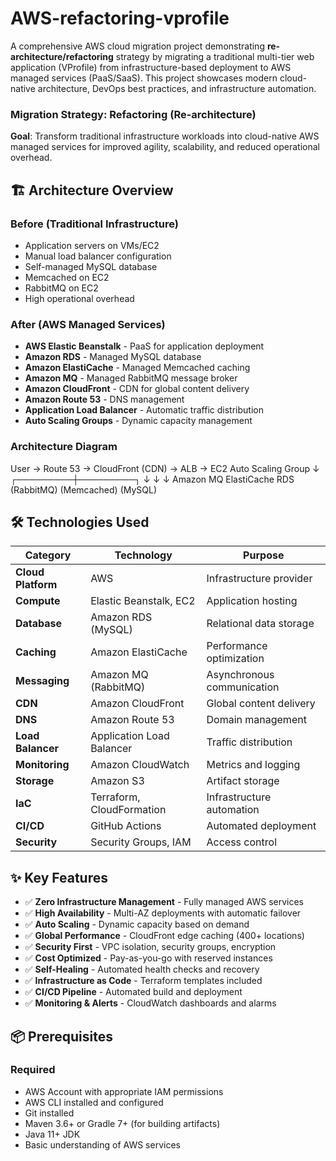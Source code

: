 # AWS-refactoring-vprofile
A comprehensive AWS cloud migration project demonstrating **re-architecture/refactoring** strategy by migrating a traditional multi-tier web application (VProfile) from infrastructure-based deployment to AWS managed services (PaaS/SaaS). This project showcases modern cloud-native architecture, DevOps best practices, and infrastructure automation.

### **Migration Strategy**: Refactoring (Re-architecture)
**Goal**: Transform traditional infrastructure workloads into cloud-native AWS managed services for improved agility, scalability, and reduced operational overhead.

## 🏗️ Architecture Overview

### **Before (Traditional Infrastructure)**
- Application servers on VMs/EC2
- Manual load balancer configuration
- Self-managed MySQL database
- Memcached on EC2
- RabbitMQ on EC2
- High operational overhead

### **After (AWS Managed Services)**
- **AWS Elastic Beanstalk** - PaaS for application deployment
- **Amazon RDS** - Managed MySQL database
- **Amazon ElastiCache** - Managed Memcached caching
- **Amazon MQ** - Managed RabbitMQ message broker
- **Amazon CloudFront** - CDN for global content delivery
- **Amazon Route 53** - DNS management
- **Application Load Balancer** - Automatic traffic distribution
- **Auto Scaling Groups** - Dynamic capacity management

### Architecture Diagram

User → Route 53 → CloudFront (CDN) → ALB → EC2 Auto Scaling Group
↓
┌─────────┼─────────┐
↓ ↓ ↓
Amazon MQ ElastiCache RDS
(RabbitMQ) (Memcached) (MySQL)

## 🛠️ Technologies Used

| Category | Technology | Purpose |
|----------|-----------|---------|
| **Cloud Platform** | AWS | Infrastructure provider |
| **Compute** | Elastic Beanstalk, EC2 | Application hosting |
| **Database** | Amazon RDS (MySQL) | Relational data storage |
| **Caching** | Amazon ElastiCache | Performance optimization |
| **Messaging** | Amazon MQ (RabbitMQ) | Asynchronous communication |
| **CDN** | Amazon CloudFront | Global content delivery |
| **DNS** | Amazon Route 53 | Domain management |
| **Load Balancer** | Application Load Balancer | Traffic distribution |
| **Monitoring** | Amazon CloudWatch | Metrics and logging |
| **Storage** | Amazon S3 | Artifact storage |
| **IaC** | Terraform, CloudFormation | Infrastructure automation |
| **CI/CD** | GitHub Actions | Automated deployment |
| **Security** | Security Groups, IAM | Access control |


## ✨ Key Features

- ✅ **Zero Infrastructure Management** - Fully managed AWS services
- ✅ **High Availability** - Multi-AZ deployments with automatic failover
- ✅ **Auto Scaling** - Dynamic capacity based on demand
- ✅ **Global Performance** - CloudFront edge caching (400+ locations)
- ✅ **Security First** - VPC isolation, security groups, encryption
- ✅ **Cost Optimized** - Pay-as-you-go with reserved instances
- ✅ **Self-Healing** - Automated health checks and recovery
- ✅ **Infrastructure as Code** - Terraform templates included
- ✅ **CI/CD Pipeline** - Automated build and deployment
- ✅ **Monitoring & Alerts** - CloudWatch dashboards and alarms

## 📦 Prerequisites

### **Required**
- AWS Account with appropriate IAM permissions
- AWS CLI installed and configured
- Git installed
- Maven 3.6+ or Gradle 7+ (for building artifacts)
- Java 11+ JDK
- Basic understanding of AWS services

